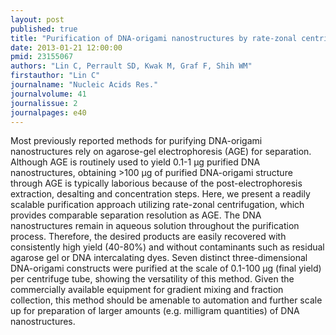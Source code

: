 ```yaml
---
layout: post
published: true
title: "Purification of DNA-origami nanostructures by rate-zonal centrifugation."
date: 2013-01-21 12:00:00
pmid: 23155067
authors: "Lin C, Perrault SD, Kwak M, Graf F, Shih WM"
firstauthor: "Lin C"
journalname: "Nucleic Acids Res."
journalvolume: 41
journalissue: 2
journalpages: e40
---
```


Most previously reported methods for purifying DNA-origami nanostructures rely on agarose-gel electrophoresis (AGE) for separation. Although AGE is routinely used to yield 0.1-1 µg purified DNA nanostructures, obtaining >100 µg of purified DNA-origami structure through AGE is typically laborious because of the post-electrophoresis extraction, desalting and concentration steps. Here, we present a readily scalable purification approach utilizing rate-zonal centrifugation, which provides comparable separation resolution as AGE. The DNA nanostructures remain in aqueous solution throughout the purification process. Therefore, the desired products are easily recovered with consistently high yield (40-80%) and without contaminants such as residual agarose gel or DNA intercalating dyes. Seven distinct three-dimensional DNA-origami constructs were purified at the scale of 0.1-100 µg (final yield) per centrifuge tube, showing the versatility of this method. Given the commercially available equipment for gradient mixing and fraction collection, this method should be amenable to automation and further scale up for preparation of larger amounts (e.g. milligram quantities) of DNA nanostructures.

